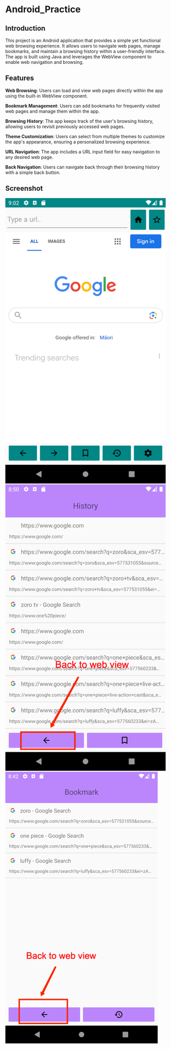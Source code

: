 # Android_Practice

## Introduction
This project is an Android application that provides a simple yet functional web browsing experience. It allows users to navigate web pages, manage bookmarks, and maintain a browsing history within a user-friendly interface. The app is built using Java and leverages the WebView component to enable web navigation and browsing.

## Features
**Web Browsing**: Users can load and view web pages directly within the app using the built-in WebView component.

**Bookmark Management**: Users can add bookmarks for frequently visited web pages and manage them within the app.

**Browsing History**: The app keeps track of the user's browsing history, allowing users to revisit previously accessed web pages.

**Theme Customization**: Users can select from multiple themes to customize the app's appearance, ensuring a personalized browsing experience.

**URL Navigation**: The app includes a URL input field for easy navigation to any desired web page.

**Back Navigation**: Users can navigate back through their browsing history with a simple back button.

## Screenshot
![App Screenshot3](https://github.com/DanL-code/Android_Practice/blob/main/Screenshot3.png)
![App Screenshot2](https://github.com/DanL-code/Android_Practice/blob/main/Screenshot2.png)
![App Screenshot1](https://github.com/DanL-code/Android_Practice/blob/main/Screenshot1.png)
